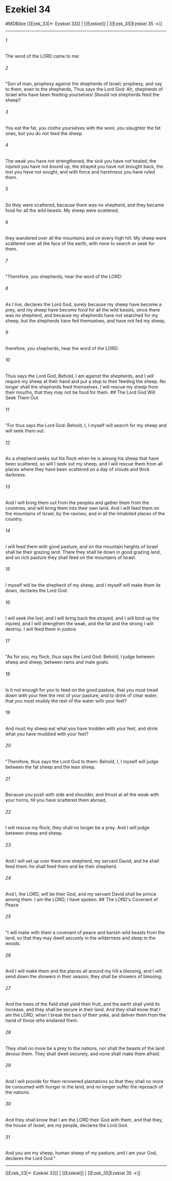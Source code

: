 # Ezekiel 34
#MDBible
[[Ezek_33|← Ezekiel 33]] | [[Ezekiel]] | [[Ezek_35|Ezekiel 35 →]]

***

###### 1 
The word of the LORD came to me: 

###### 2 
"Son of man, prophesy against the shepherds of Israel; prophesy, and say to them, even to the shepherds, Thus says the Lord God: Ah, shepherds of Israel who have been feeding yourselves! Should not shepherds feed the sheep? 

###### 3 
You eat the fat, you clothe yourselves with the wool, you slaughter the fat ones, but you do not feed the sheep. 

###### 4 
The weak you have not strengthened, the sick you have not healed, the injured you have not bound up, the strayed you have not brought back, the lost you have not sought, and with force and harshness you have ruled them. 

###### 5 
So they were scattered, because there was no shepherd, and they became food for all the wild beasts. My sheep were scattered; 

###### 6 
they wandered over all the mountains and on every high hill. My sheep were scattered over all the face of the earth, with none to search or seek for them. 

###### 7 
"Therefore, you shepherds, hear the word of the LORD: 

###### 8 
As I live, declares the Lord God, surely because my sheep have become a prey, and my sheep have become food for all the wild beasts, since there was no shepherd, and because my shepherds have not searched for my sheep, but the shepherds have fed themselves, and have not fed my sheep, 

###### 9 
therefore, you shepherds, hear the word of the LORD: 

###### 10 
Thus says the Lord God, Behold, I am against the shepherds, and I will require my sheep at their hand and put a stop to their feeding the sheep. No longer shall the shepherds feed themselves. I will rescue my sheep from their mouths, that they may not be food for them. ## The Lord God Will Seek Them Out 

###### 11 
"For thus says the Lord God: Behold, I, I myself will search for my sheep and will seek them out. 

###### 12 
As a shepherd seeks out his flock when he is among his sheep that have been scattered, so will I seek out my sheep, and I will rescue them from all places where they have been scattered on a day of clouds and thick darkness. 

###### 13 
And I will bring them out from the peoples and gather them from the countries, and will bring them into their own land. And I will feed them on the mountains of Israel, by the ravines, and in all the inhabited places of the country. 

###### 14 
I will feed them with good pasture, and on the mountain heights of Israel shall be their grazing land. There they shall lie down in good grazing land, and on rich pasture they shall feed on the mountains of Israel. 

###### 15 
I myself will be the shepherd of my sheep, and I myself will make them lie down, declares the Lord God. 

###### 16 
I will seek the lost, and I will bring back the strayed, and I will bind up the injured, and I will strengthen the weak, and the fat and the strong I will destroy. I will feed them in justice. 

###### 17 
"As for you, my flock, thus says the Lord God: Behold, I judge between sheep and sheep, between rams and male goats. 

###### 18 
Is it not enough for you to feed on the good pasture, that you must tread down with your feet the rest of your pasture; and to drink of clear water, that you must muddy the rest of the water with your feet? 

###### 19 
And must my sheep eat what you have trodden with your feet, and drink what you have muddied with your feet? 

###### 20 
"Therefore, thus says the Lord God to them: Behold, I, I myself will judge between the fat sheep and the lean sheep. 

###### 21 
Because you push with side and shoulder, and thrust at all the weak with your horns, till you have scattered them abroad, 

###### 22 
I will rescue my flock; they shall no longer be a prey. And I will judge between sheep and sheep. 

###### 23 
And I will set up over them one shepherd, my servant David, and he shall feed them: he shall feed them and be their shepherd. 

###### 24 
And I, the LORD, will be their God, and my servant David shall be prince among them. I am the LORD; I have spoken. ## The LORD's Covenant of Peace 

###### 25 
"I will make with them a covenant of peace and banish wild beasts from the land, so that they may dwell securely in the wilderness and sleep in the woods. 

###### 26 
And I will make them and the places all around my hill a blessing, and I will send down the showers in their season; they shall be showers of blessing. 

###### 27 
And the trees of the field shall yield their fruit, and the earth shall yield its increase, and they shall be secure in their land. And they shall know that I am the LORD, when I break the bars of their yoke, and deliver them from the hand of those who enslaved them. 

###### 28 
They shall no more be a prey to the nations, nor shall the beasts of the land devour them. They shall dwell securely, and none shall make them afraid. 

###### 29 
And I will provide for them renowned plantations so that they shall no more be consumed with hunger in the land, and no longer suffer the reproach of the nations. 

###### 30 
And they shall know that I am the LORD their God with them, and that they, the house of Israel, are my people, declares the Lord God. 

###### 31 
And you are my sheep, human sheep of my pasture, and I am your God, declares the Lord God." 

***

[[Ezek_33|← Ezekiel 33]] | [[Ezekiel]] | [[Ezek_35|Ezekiel 35 →]]
